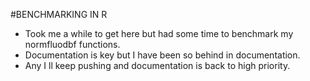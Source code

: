 #BENCHMARKING IN R

- Took me a while to get here but had some time to benchmark my normfluodbf functions.
- Documentation is key but I have been so behind in documentation.
- Any I ll keep pushing and documentation is back to high priority.
